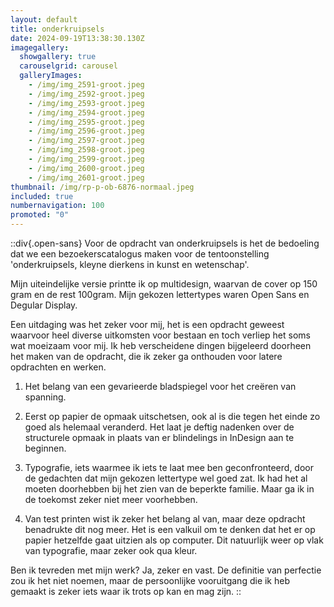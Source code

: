 ```yaml
---
layout: default
title: onderkruipsels
date: 2024-09-19T13:38:30.130Z
imagegallery:
  showgallery: true
  carouselgrid: carousel
  galleryImages:
    - /img/img_2591-groot.jpeg
    - /img/img_2592-groot.jpeg
    - /img/img_2593-groot.jpeg
    - /img/img_2594-groot.jpeg
    - /img/img_2595-groot.jpeg
    - /img/img_2596-groot.jpeg
    - /img/img_2597-groot.jpeg
    - /img/img_2598-groot.jpeg
    - /img/img_2599-groot.jpeg
    - /img/img_2600-groot.jpeg
    - /img/img_2601-groot.jpeg
thumbnail: /img/rp-p-ob-6876-normaal.jpeg
included: true
numbernavigation: 100
promoted: "0"
---
```

::div{.open-sans}
Voor de opdracht van onderkruipsels is het de bedoeling dat we een bezoekerscatalogus maken voor de tentoonstelling 'onderkruipsels, kleyne dierkens in kunst en wetenschap'.

Mijn uiteindelijke versie printte ik op multidesign, waarvan de cover op 150 gram en de rest 100gram. Mijn gekozen lettertypes waren Open Sans en Degular Display.

Een uitdaging was het zeker voor mij, het is een opdracht geweest waarvoor heel diverse uitkomsten voor bestaan en toch verliep het soms wat moeizaam voor mij. Ik heb verscheidene dingen bijgeleerd doorheen het maken van de opdracht, die ik zeker ga onthouden voor latere opdrachten en werken. 

1) Het belang van een gevarieerde bladspiegel voor het creëren van spanning. 

2) Eerst op papier de opmaak uitschetsen, ook al is die tegen het einde zo goed als helemaal veranderd. Het laat je deftig nadenken over de structurele opmaak in plaats van er blindelings in InDesign aan te beginnen. 

3) Typografie, iets waarmee ik iets te laat mee ben geconfronteerd, door de gedachten dat mijn gekozen lettertype wel goed zat. Ik had het al moeten doorhebben bij het zien van de beperkte familie. Maar ga ik in de toekomst zeker niet meer voorhebben. 

4) Van test printen wist ik zeker het belang al van, maar deze opdracht benadrukte dit nog meer. Het is een valkuil om te denken dat het er op papier hetzelfde gaat uitzien als op computer. Dit natuurlijk weer op vlak van typografie, maar zeker ook qua kleur. 

Ben ik tevreden met mijn werk? Ja, zeker en vast. De definitie van perfectie zou ik het niet noemen, maar de persoonlijke vooruitgang die ik heb gemaakt is zeker iets waar ik trots op kan en mag zijn.
::
